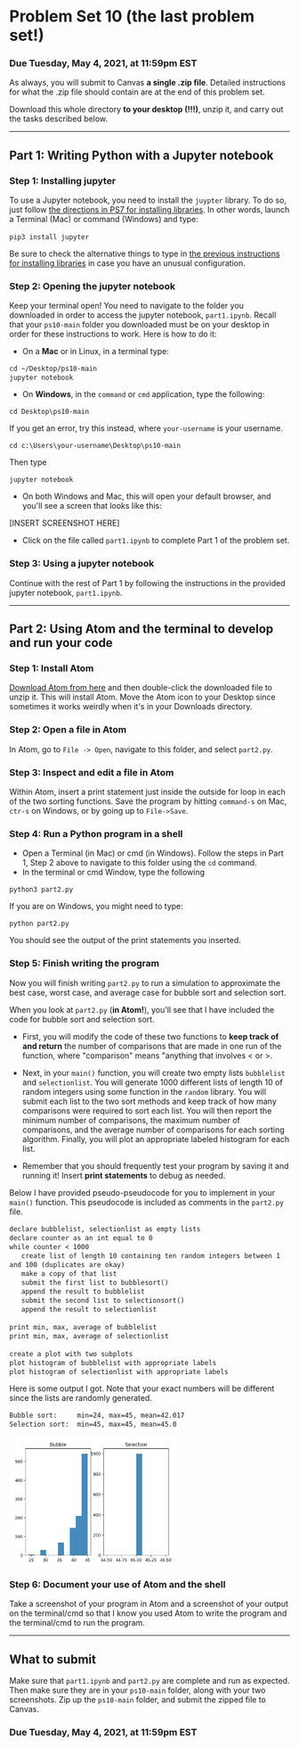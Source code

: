# Problem Set 10 (the last problem set!)

### Due Tuesday, May 4, 2021, at 11:59pm EST

As always, you will submit to Canvas **a single .zip file**. Detailed instructions for what the .zip file should contain are at the end of this problem set. 

Download this whole directory **to your desktop (!!!)**, unzip it, and carry out the tasks described below.

---

## Part 1: Writing Python with a Jupyter notebook

### Step 1: Installing jupyter
To use a Jupyter notebook, you need to install the `juypter` library. To do so, just follow [the directions in PS7 for installing libraries](https://github.com/CSC1-1101-TTh9-S21/ps7#step-1-install-the-libraries). In other words, launch a Terminal (Mac) or command (Windows) and type:

`pip3 install jupyter`

Be sure to check the alternative things to type in [the previous instructions for installing libraries](https://github.com/CSC1-1101-TTh9-S21/ps7#step-1-install-the-libraries) in case you have an unusual configuration.

### Step 2: Opening the jupyter notebook
Keep your terminal open! You need to navigate to the folder you downloaded in order to access the jupyter notebook, `part1.ipynb`. Recall that your `ps10-main` folder you downloaded must be on your desktop in order for these instructions to work. Here is how to do it:

* On a **Mac** or in Linux, in a terminal type: 

```
cd ~/Desktop/ps10-main
jupyter notebook
```

* On **Windows**, in the `command` or `cmd` application, type the following:

```
cd Desktop\ps10-main
```

If you get an error, try this instead, where `your-username` is your username.

```
cd c:\Users\your-username\Desktop\ps10-main
```

Then type

```
jupyter notebook
```

* On both Windows and Mac, this will open your default browser, and you'll see a screen that looks like this:

[INSERT SCREENSHOT HERE]

* Click on the file called `part1.ipynb` to complete Part 1 of the problem set.

### Step 3: Using a jupyter notebook
Continue with the rest of Part 1 by following the instructions in the provided jupyter notebook, `part1.ipynb`.

---

## Part 2: Using Atom and the terminal to develop and run your code 

### Step 1: Install Atom
[Download Atom from here](https://atom.io) and then double-click the downloaded file to unzip it. This will install Atom. Move the Atom icon to your Desktop since sometimes it works weirdly when it's in your Downloads directory.


### Step 2: Open a file in Atom
In Atom, go to `File -> Open`, navigate to this folder, and select `part2.py`.


### Step 3: Inspect and edit a file in Atom
Within Atom, insert a print statement just inside the outside for loop in each of the two sorting functions. Save the program by hitting `command-s` on Mac, `ctr-s` on Windows, or by going up to `File->Save`.


### Step 4: Run a Python program in a shell
* Open a Terminal (in Mac) or cmd (in Windows). Follow the steps in Part 1, Step 2 above to navigate to this folder using the `cd` command. 
* In the terminal or cmd Window, type the following

```
python3 part2.py
```

If you are on Windows, you might need to type:

```
python part2.py
```

You should see the output of the print statements you inserted.

### Step 5: Finish writing the program
Now you will finish writing `part2.py` to run a simulation to approximate the best case, worst case, and average case for bubble sort and selection sort. 

When you look at `part2.py` (**in Atom!**), you'll see that I have included the code for bubble sort and selection sort. 

* First, you will modify the code of these two functions to **keep track of and return** the number of comparisons that are made in one run of the function, where "comparison" means "anything that involves < or >.

* Next, in your `main()` function, you will create two empty lists `bubblelist` and `selectionlist`. You will generate 1000 different lists of length 10 of random integers using some function in the `random` library.  You will submit each list to the two sort methods and keep track of how many comparisons were required to sort each list. You will then report the minimum number of comparisons, the maximum number of comparisons, and the average number of comparisons for each sorting algorithm. Finally, you will plot an appropriate labeled histogram for each list.

* Remember that you should frequently test your program by saving it and running it! Insert **print statements** to debug as needed.

Below I have provided pseudo-pseudocode for you to implement in your `main()` function. This pseudocode is included as comments in the `part2.py` file.

```
declare bubblelist, selectionlist as empty lists
declare counter as an int equal to 0
while counter < 1000
   create list of length 10 containing ten random integers between 1 and 100 (duplicates are okay)
   make a copy of that list
   submit the first list to bubblesort()
   append the result to bubblelist
   submit the second list to selectionsort()
   append the result to selectionlist

print min, max, average of bubblelist
print min, max, average of selectionlist

create a plot with two subplots
plot histogram of bubblelist with appropriate labels
plot histogram of selectionlist with appropriate labels
```

Here is some output I got. Note that your exact numbers will be different since the lists are randomly generated.

```
Bubble sort:     min=24, max=45, mean=42.017
Selection sort:  min=45, max=45, mean=45.0
```

<img src="bubble.png" width=300>

### Step 6: Document your use of Atom and the shell
Take a screenshot of your program in Atom and a screenshot of your output on the terminal/cmd so that I know you used Atom to write the program and the terminal/cmd to run the program.

---

## What to submit
Make sure that `part1.ipynb` and `part2.py` are complete and run as expected. Then make sure they are in your `ps10-main` folder, along with your two screenshots. Zip up the `ps10-main` folder, and submit the zipped file to Canvas.
 
 ### Due Tuesday, May 4, 2021, at 11:59pm EST




